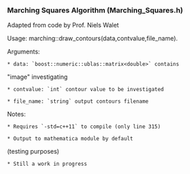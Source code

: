 ### Marching Squares Algorithm (Marching_Squares.h)
Adapted from code by Prof. Niels Walet

Usage: marching::draw_contours(data,contvalue,file_name). 

Arguments:

	* data: `boost::numeric::ublas::matrix<double>` contains 
"image" investigating

	* contvalue: `int` contour value to be investigated

	* file_name: `string` output contours filename

Notes:

	* Requires `-std=c++11` to compile (only line 315)

	* Output to mathematica module by default 
(testing purposes)

	* Still a work in progress 
